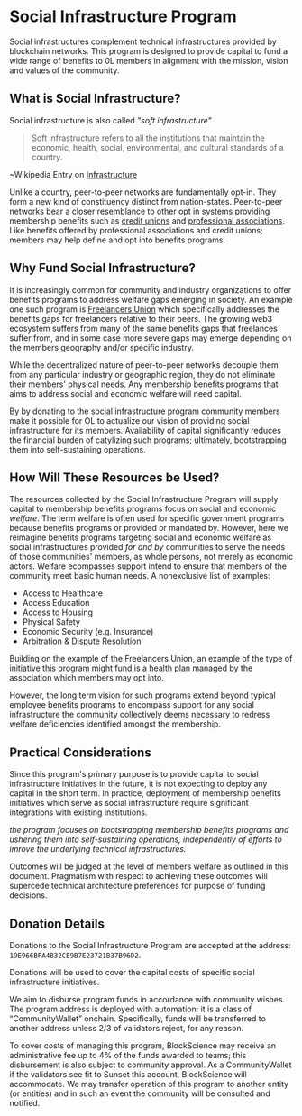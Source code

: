 # Social Infrastructure Program

Social infrastructures complement technical infrastructures provided by blockchain networks. This program is designed to provide capital to fund a wide range of benefits to 0L members in alignment with the mission, vision and values of the community. 

## What is Social Infrastructure?

Social infrastructure is also called *"soft infrastructure"*


> Soft infrastructure refers to all the institutions that maintain the economic, health, social, environmental, and cultural standards of a country.

~Wikipedia Entry on [Infrastructure](https://en.wikipedia.org/wiki/Infrastructure)

Unlike a country, peer-to-peer networks are fundamentally opt-in. They form a new kind of constituency distinct from nation-states. Peer-to-peer networks bear a closer resemblance to other opt in systems providing membership benefits such as [credit unions](https://en.wikipedia.org/wiki/Credit_union) and [professional associations](https://en.wikipedia.org/wiki/Professional_association). Like benefits offered by professional associations and credit unions; members may help define and opt into benefits programs.


## Why Fund Social Infrastructure?

It is increasingly common for community and industry organizations to offer benefits programs to address welfare gaps emerging in society. An example one such program is [Freelancers Union](https://www.freelancersunion.org/) which specifically addresses the benefits gaps for freelancers relative to their peers. The growing web3 ecosystem suffers from many of the same benefits gaps that freelances suffer from, and in some case more severe gaps may emerge depending on the members geography and/or specific industry.

While the decentralized nature of peer-to-peer networks decouple them from any particular industry or geographic region, they do not eliminate their members' physical needs. Any membership benefits programs that aims to address social and economic welfare will need capital.

By by donating to the social infrastructure program community members make it possible for OL to actualize our vision of providing social infrastructure for its members. Availability of capital significantly reduces the financial burden of catylizing such programs; ultimately, bootstrapping them into self-sustaining operations. 


## How Will These Resources be Used?

The resources collected by the Social Infrastructure Program will supply capital to membership benefits programs focus on social and economic *welfare*. The term welfare is often used for specific government programs because benefits programs or provided or mandated by. However, here we reimagine benefits programs targeting social and economic welfare as social infrastructures provided *for and by* communities to serve the needs of those communities' members, as whole persons, not merely as economic actors. Welfare ecompasses support intend to ensure that members of the community meet basic human needs. A nonexclusive list of examples:
* Access to Healthcare
* Access Education
* Access to Housing
* Physical Safety
* Economic Security (e.g. Insurance)
* Arbitration & Dispute Resolution

Building on the example of the Freelancers Union, an example of the type of initiative this program might fund is a health plan managed by the association which members may opt into.

However, the long term vision for such programs extend beyond typical employee benefits programs to encompass support for any social infrastructure the community collectively deems necessary to redress welfare deficiencies identified amongst the membership.

## Practical Considerations

Since this program's primary purpose is to provide capital to social infrastructure initiatives in the future, it is not expecting to deploy any capital in the short term. In practice, deployment of membership benefits initiatives which serve as social infrastructure require significant integrations with existing institutions.

*the program focuses on bootstrapping membership benefits programs and ushering them into self-sustaining operations, independently of efforts to imrove the underlying technical infrastructures.* 

Outcomes will be judged at the level of members welfare as outlined in this document. Pragmatism with respect to achieving these outcomes will supercede technical architecture preferences for purpose of funding decisions.

## Donation Details

Donations to the Social Infrastructure Program are accepted at the address: `19E966BFA4B32CE9B7E23721B37B96D2`. 

Donations will be used to cover the capital costs of specific social infrastructure initiatives.

We aim to disburse program funds in accordance with community wishes. The program address is deployed with automation: it is a class of “CommunityWallet” onchain. Specifically, funds will be transferred to another address unless 2/3 of validators reject, for any reason.

To cover costs of managing this program, BlockScience may receive an administrative fee up to 4% of the funds awarded to teams; this disbursement is also subject to community approval. As a CommunityWallet if the validators see fit to Sunset this account, BlockScience will accommodate. We may transfer operation of this program to another entity (or entities) and in such an event the community will be consulted and notified.
